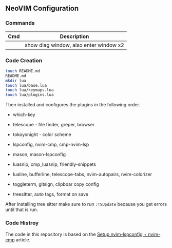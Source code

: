 ## NeoVIM Configuration

### Commands

| Cmd          | Description                            |
| ------------ | -------------------------------------- |
| <leader-d-d> | show diag window, also enter window x2 |

### Code Creation

```bash
touch README.md
README.md
mkdir lua
touch lua/base.lua
touch lua/keymaps.lua
touch lua/plugins.lua
```

Then installed and configures the plugins in the following order.

- which-key
- telescope - file finder, greper, browser
- tokoyonight - color scheme

- lspconfig, nvim-cmp, cmp-nvim-lsp
- mason, mason-lspconfig
- luasnip, cmp_luasnip, friendly-snippets
- lualine, bufferline, telescope-tabs, nvim-autopairs, nvim-colorizer
- toggleterm, gitsign, clipboar copy config
- treesitter, auto tags, format on save

After installing tree sitter make sure to run `:TSUpdate` because
you get errors until that is run.

### Code Histroy

The code in this repository is based on the
[Setup nvim-lspconfig + nvim-cmp](https://vonheikemen.github.io/devlog/tools/setup-nvim-lspconfig-plus-nvim-cmp/)
article.

